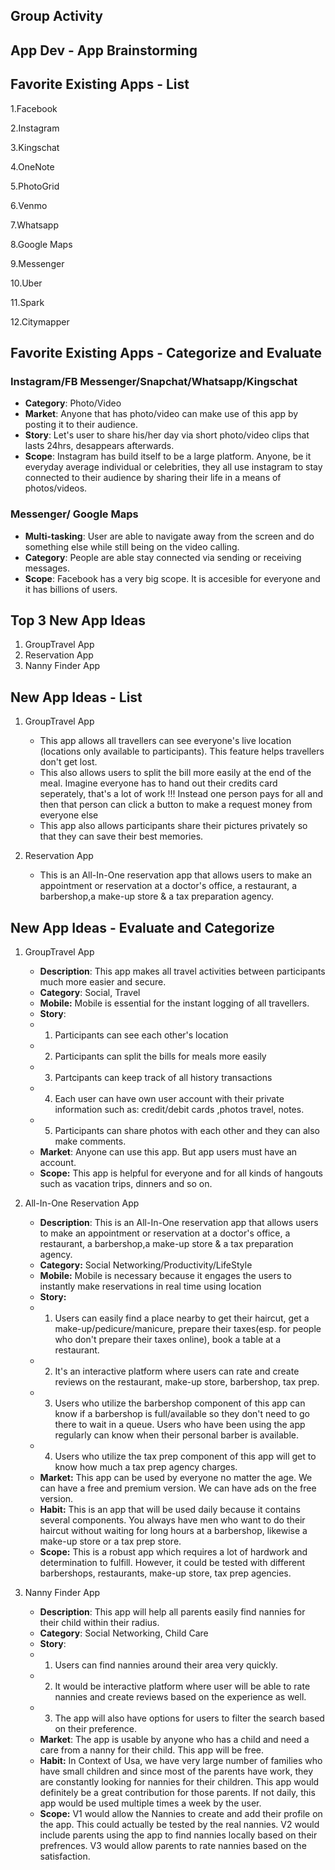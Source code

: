## Group Activity
## App Dev - App Brainstorming

## Favorite Existing Apps - List
1.Facebook

2.Instagram

3.Kingschat

4.OneNote

5.PhotoGrid

6.Venmo

7.Whatsapp

8.Google Maps

9.Messenger

10.Uber

11.Spark

12.Citymapper

## Favorite Existing Apps - Categorize and Evaluate
### Instagram/FB Messenger/Snapchat/Whatsapp/Kingschat
   - **Category**: Photo/Video
   - **Market**: Anyone that has photo/video can make use of this app by posting it to their audience. 
   - **Story**: Let's user to share his/her day via short photo/video clips that lasts 24hrs, desappears afterwards. 
   - **Scope**: Instagram has build itself to be a large platform. Anyone, be it everyday average individual or celebrities, they all use instagram to stay connected to their audience by sharing their life in a means of photos/videos.


### Messenger/ Google Maps
- **Multi-tasking**: User are able to navigate away from the screen and do something else while still being on the video calling.
- **Category**: People are able stay connected via sending or receiving messages. 
- **Scope**: Facebook has a very big scope. It is accesible for everyone and it has billions of users. 

## Top 3 New App Ideas
1. GroupTravel App
2. Reservation App
3. Nanny Finder App

## New App Ideas - List
1. GroupTravel App
    - This app allows all travellers can see everyone's live location (locations only available to participants). This feature helps travellers don't get lost.
    -  This also allows users to split the bill more easily at the end of the meal. Imagine everyone has to hand out their credits card seperately, that's a lot of work !!! Instead one person pays for all and then that person can click a button to make a request money from everyone else
    -  This app also allows participants share their pictures privately so that they can save their best memories.

2. Reservation App
   - This is an All-In-One reservation app that allows users to make an appointment or reservation at a doctor's office, a restaurant, a barbershop,a make-up store & a tax preparation agency.
 
## New App Ideas - Evaluate and Categorize
1. GroupTravel App
   - **Description**: This app makes all travel activities between participants much more easier and secure.
    - **Category**: Social, Travel
   - **Mobile:** Mobile is essential for the instant logging of all travellers. 
   -  **Story**: 
     -  1. Participants can see each other's location
     -  2. Participants can split the bills for meals more easily
     -  3. Partcipants can keep track of all history transactions
     -  4. Each user can have own user account with their private information such as: credit/debit cards ,photos travel, notes.
     -  5. Participants can share photos with each other and they can also make comments.
   -   **Market**: Anyone can use this app. But app users must have an account.
   -   **Scope:** This app is helpful for everyone and for all kinds of hangouts such as vacation trips, dinners and so on.

2. All-In-One Reservation App
   - **Description**: This is an All-In-One reservation app that allows users to make an appointment or reservation at a doctor's office, a restaurant, a barbershop,a make-up store & a tax preparation agency.
   - **Category:** Social Networking/Productivity/LifeStyle
   - **Mobile:** Mobile is necessary because it engages the users to instantly make reservations in real time using location
    - **Story:** 
    - 1. Users can easily find a place nearby to get their haircut, get a make-up/pedicure/manicure, prepare their taxes(esp. for people who don't prepare their taxes online), book a table at a restaurant.
    - 2. It's an interactive platform where users can rate and create reviews on the restaurant, make-up store, barbershop, tax prep. 
    - 3. Users who utilize the barbershop component of this app can know if a barbershop is full/available so they don't need to go there to wait in a queue. Users who have been using the app regularly can know when their personal barber is available.
    - 4. Users who utilize the tax prep component of this app will get to know how much a tax prep agency charges.
    -  **Market:** This app can be used by everyone no matter the age. We can have a free and premium version. We can have ads on the free version.
   - **Habit:** This is an app that will be used daily because it contains several components. You always have men who want to do their haircut without waiting for long hours at a barbershop, likewise a make-up store or a tax prep store.
   - **Scope:** This is a robust app which requires a lot of hardwork and determination to fulfill. However, it could be tested with different barbershops, restaurants, make-up store, tax prep agencies.

3. Nanny Finder App
   - **Description**: This app will help all parents easily find nannies for their child within their radius.
    - **Category**: Social Networking, Child Care
    - **Story**: 
     -  1. Users can find nannies around their area very quickly.
     -  2. It would be interactive platform where user will be able to rate nannies and create reviews based on the experience as well.
     -  3. The app will also have options for users to filter the search based on their preference.
   -   **Market**: The app is usable by anyone who has a child and need a care from a nanny for their child. This app will be free.
   -   **Habit:** In Context of Usa, we have very large number of families who have small children and since most of the parents have work, they are constantly looking for nannies for their children. This app would definitely be a great contribution for those parents. If not daily, this app would be used multiple times a week by the user.
   -   **Scope:** V1 would allow the Nannies to create and add their profile on the app. This could actually be tested by the real nannies. V2 would include parents using the app to find nannies locally based on their prefrences. V3 would allow parents to rate nannies based on the satisfaction.
